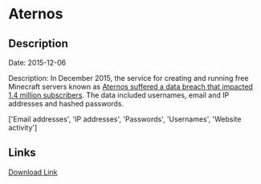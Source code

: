 # Aternos

## Description

Date: 2015-12-06

Description:
In December 2015, the service for creating and running free Minecraft servers known as <a href="https://twitter.com/AternosStatus/status/696121828360716288" target="_blank" rel="noopener">Aternos suffered a data breach that impacted 1.4 million subscribers</a>. The data included usernames, email and IP addresses and hashed passwords.


['Email addresses', 'IP addresses', 'Passwords', 'Usernames', 'Website activity']

## Links

[Download Link](https://link-to.net/1229997/992.319709006355/dynamic/?r=aHR0cHM6Ly93d3cubWVkaWFmaXJlLmNvbS92aWV3LzdtNkNCOExaUWhQandTUy9hdGVybm9zLm9yZy9maWxl)